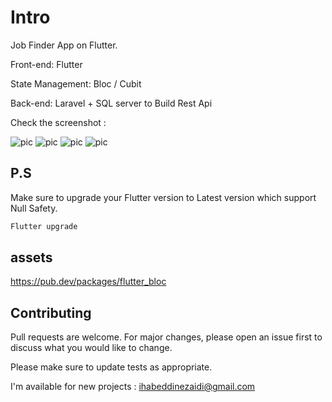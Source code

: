 # Intro

Job Finder App on Flutter.

Front-end: Flutter

State Management: Bloc / Cubit

Back-end: Laravel + SQL server to Build Rest Api



Check the screenshot :

![pic](https://i.ibb.co/db1y5hv/Screenshot-2021-11-09-07-49-25.png)
![pic](https://i.ibb.co/SJdQhzm/Screenshot-2021-11-09-07-49-07.png)
![pic](https://i.ibb.co/4j56rMT/Screenshot-2021-11-09-07-49-35.png)
![pic](https://i.ibb.co/hKc4cKB/Screenshot-2021-11-09-07-48-58.png)


## P.S

Make sure to upgrade your Flutter version to Latest version which support Null Safety.

```bash
Flutter upgrade
```

## assets

https://pub.dev/packages/flutter_bloc

## Contributing
Pull requests are welcome. For major changes, please open an issue first to discuss what you would like to change.

Please make sure to update tests as appropriate.

I'm available for new projects : ihabeddinezaidi@gmail.com
